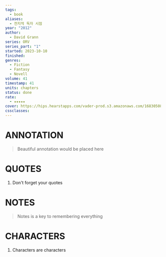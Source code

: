 ```yaml
---
tags:
  - book
aliases:
  - 전지적 독자 시점
year: "2012"
author:
  - David Grann
series: ORV
series_part: "1"
started: 2023-10-10
finished: 
genres:
  - Fiction
  - Fantasy
  - Novell
volume: 41
timestamp: 41
units: chapters
status: done
rate:
  - ★★★★★
cover: https://hips.hearstapps.com/vader-prod.s3.amazonaws.com/1683050852-91qXDU9TXvL.jpg?crop=1xw:1xh;center,top&resize=980:*
cssclasses:
---
```


# ANNOTATION
>Beautiful annotation would be placed here

# QUOTES
1. Don't forget your quotes

# NOTES
>Notes is a key to remembering everything

# CHARACTERS
1. Characters are characters
